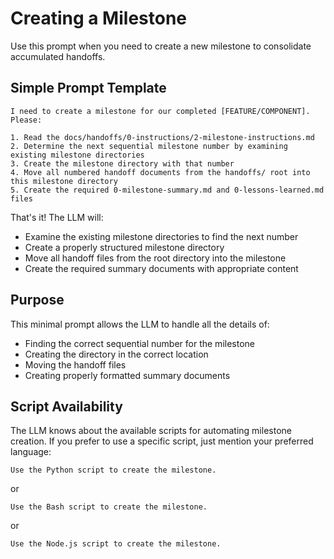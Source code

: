 # Creating a Milestone

Use this prompt when you need to create a new milestone to consolidate accumulated handoffs.

## Simple Prompt Template

```
I need to create a milestone for our completed [FEATURE/COMPONENT]. Please:

1. Read the docs/handoffs/0-instructions/2-milestone-instructions.md
2. Determine the next sequential milestone number by examining existing milestone directories
3. Create the milestone directory with that number
4. Move all numbered handoff documents from the handoffs/ root into this milestone directory
5. Create the required 0-milestone-summary.md and 0-lessons-learned.md files
```

That's it! The LLM will:
- Examine the existing milestone directories to find the next number
- Create a properly structured milestone directory
- Move all handoff files from the root directory into the milestone
- Create the required summary documents with appropriate content

## Purpose

This minimal prompt allows the LLM to handle all the details of:
- Finding the correct sequential number for the milestone
- Creating the directory in the correct location
- Moving the handoff files
- Creating properly formatted summary documents

## Script Availability

The LLM knows about the available scripts for automating milestone creation. If you prefer to use a specific script, just mention your preferred language:

```
Use the Python script to create the milestone.
```

or

```
Use the Bash script to create the milestone.
```

or 

```
Use the Node.js script to create the milestone.